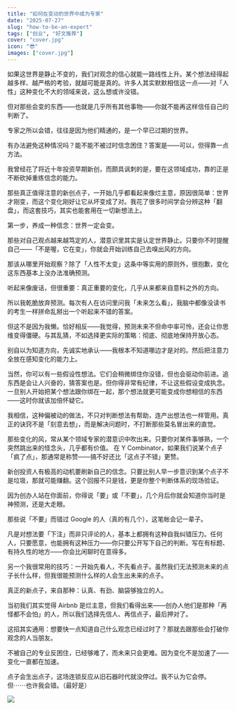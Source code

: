 ```yaml
---
title: "如何在变动的世界中成为专家"
date: "2025-07-27"
slug: "how-to-be-an-expert"
tags: ["创业", "好文推荐"]
cover: "cover.jpg"
icon: "😎"
images: ["cover.jpg"]
---
```

如果这世界是静止不变的，我们对观念的信心就能一路线性上升。某个想法经得起越多样、越严格的考验，就越可能是真的。许多人其实默默相信这一点——对「人性」这种变化不大的领域来说，这么想或许没错。



但对那些会变的东西——也就是几乎所有其他事物——你就不能再这样信任自己的判断了。



专家之所以会错，往往是因为他们精通的，是一个早已过期的世界。



有办法避免这种情况吗？能不能不被过时信念困住？答案是——可以，但得靠一点方法。



我曾经花了将近十年投资早期新创，而颇具讽刺的是，要在这领域成功，靠的正是不断砍掉重练信念的能力。



那些真正值得注意的新创点子，一开始几乎都看起来像烂主意，原因很简单：世界才刚变，而这个变化刚好让它从坏变成了对。我花了很多时间学会分辨这种「翻盘」，而这套技巧，其实也能套用在一切新想法上。



第一步，养成一种信念：世界一定会变。



那些对自己观点越来越笃定的人，潜意识里其实是认定世界静止。只要你不时提醒自己——「不是喔，它在变」，你就会开始训练自己去嗅出风的方向。



那该从哪里开始观察？除了「人性不太变」这条中等实用的原则外，很抱歉，变化这东西基本上没办法准确预测。



听起来像废话，但很重要：真正重要的变化，几乎从来都来自意料之外的方向。



所以我乾脆放弃预测。每次有人在访问里问我「未来怎么看」，我脑中都像没读书的考生一样拼命乱掰出一个听起来不错的答案。



但这不是因为我懒。恰好相反——我觉得，预测未来不但命中率可怜，还会让你思维变得僵硬。与其乱猜，不如选择更实际的策略：彻底、彻底地保持开放心态。



别自以为知道方向，先诚实地承认——我根本不知道哪边才是对的。然后把注意力全放在感知变化的能力上。



当然，你可以有一些假设性想法。它们会稍微绑住你没错，但也会驱动你前进。追东西是会让人兴奋的，猜答案也是。但你得非常有纪律，不让这些假设变成执念。
一旦别人开始把某个想法跟你绑在一起，那个想法就更可能变成你想相信的东西——这时你就该加倍怀疑它。



我相信，这种偏被动的做法，不只对判断想法有帮助，连产出想法也一样管用。真正的诀窍不是「刻意去想」，而是解决问题时，不打断那些莫名冒出来的直觉。



那些变化的风，常从某个领域专家的潜意识中吹出来。只要你对某件事够熟，一个突然跳出来的怪念头，几乎都有价值。
在 Y Combinator，如果我们说某个点子「疯了点」，那通常是称赞——搞不好还比「这点子不错」更赞。



新创投资人有极高的动机要刷新自己的信念。只要比别人早一步意识到某个点子不是垃圾，那就可能赚翻。这个回报不只是钱，更是你整个判断体系的现场验证。



因为创办人站在你面前，你得说「要」或「不要」，几个月后你就会知道你当时是神预测，还是大走眼。



那些说「不要」而错过 Google 的人（真的有几个），这笔帐会记一辈子。



凡是对想法要「下注」而非只评论的人，基本上都拥有这种自我纠错压力。任何人，只要愿意，也能拥有这种压力——你只要公开写下自己的判断。写在有标题、有持久性的地方——你会比闲聊时在意得多。



另一个我很常用的技巧：一开始先看人，不先看点子。虽然我们无法预测未来的点子长什么样，但我很能预测什么样的人会生出未来的点子。



真正的新点子，来自那种：认真、有劲、脑袋够独立的人。



当初我们其实觉得 Airbnb 是烂主意，但我们看得出来——创办人他们是那种「再怪都不会怕」的人，所以我们选择先信人、再信点子，最后押对了。



这招其实通用：想要快一点知道自己什么观念已经过时了？那就去跟那些会打破你观念的人当朋友。



不被自己的专业反困住，已经够难了，而未来只会更难。因为变化不是加速了——变化一直都在加速。



点子会生出点子，这场连锁反应从旧石器时代就没停过。我不认为它会停。
但⋯⋯也许我会错。（最好是）




![](https://prod-files-secure.s3.us-west-2.amazonaws.com/112d0858-5090-4d34-a606-b75eb8d65fd2/46476355-9cf3-4e99-9b7a-3531bc426380/1000202064.png?X-Amz-Algorithm=AWS4-HMAC-SHA256&X-Amz-Content-Sha256=UNSIGNED-PAYLOAD&X-Amz-Credential=ASIAZI2LB4663C266XVP%2F20250801%2Fus-west-2%2Fs3%2Faws4_request&X-Amz-Date=20250801T194515Z&X-Amz-Expires=3600&X-Amz-Security-Token=IQoJb3JpZ2luX2VjEMz%2F%2F%2F%2F%2F%2F%2F%2F%2F%2FwEaCXVzLXdlc3QtMiJIMEYCIQDudJbSIQPz79ZS%2B9A4Oponi3F8RyTEqTBBDA9r2TdfDQIhANYsJvnOC04OtDG0dMIaGZVYYsGoaXiDikjTSgI7CpPTKogECPX%2F%2F%2F%2F%2F%2F%2F%2F%2F%2FwEQABoMNjM3NDIzMTgzODA1IgylCB8ZC1cKJ4yqOJgq3AM0n%2FoLEyeOEXQSCkh0Xe%2BLx9ld7OWcLTcBwhSxnc9QKPcIjTd1zkSwJ40Q9x%2FFp1QRjzm3RNmHbhKe2%2BMzZU7jmaNf%2BxPi1AFYCVceMZqpXuuORhKgWMvJbZyxdZfKO63yjLRux98a9Bqt2PD6Xd4piM01QYRt7Qx7EktWJyyIaWWS9qxRntJRw2ULmTgjFCRG4SgAAXpktGsxypxGE9Pu%2FFsXAK1WWYxDZ2Y%2BotfUFaUgPkAJy0IHczGCNdQJtP%2BsDtpsq%2BXs504i4XhtfXIlHFgyokXN5UMRm5iawBk9zIUHa1eEOMG3EueT2mI%2BXsfH%2BvtqFULYqNDtcoXR4RqF12n0g%2BLaKtXvaD9DOiYnqg6e59%2FOMdhDzQkevVI1lfGFN4z93T4O2%2BojguYL2tam%2F0R8z82lbiIJJxoNK%2B3vopmvLtbdwUuhtikBY1uiVj6C8VMgCJQp9xEOLNGD9sbH2Al7HOJ74JpSkvmD9DkXg2pxUudwGQ0oM3JoAfIt7w%2Bp5qbVlZu%2FRARW2X4TRVkjPXgORKb4ZO8ZQL0ma4n7Ugb8U5AKmnwPV0lHWuLxN27axConFTKspeglUzWldIttBRd9EIMzJQO4G14ELqrWualfmWNGFkqBWLnIoDCmrLTEBjqkAbvYb%2BjOJQBwpwLzclOO7k2YZ5UCfqQ36%2BD2axsogoRNbJ5QrR0YXWLo%2FyM9v5kaXUtXOnnN1UVl1wGMJ2IkG2uiFOfbt6nknWOcgWXkTb27ajnjBFyG8FSG53sPmnp3wxyEK5YRky8lRjFYLgPIi%2FoM5rVeI0A09%2FwfapMc8IV6GXfMSIHNf2aGgAZgXKBbx%2Bul6RiiY3cw9ljhYjp%2FnY5pfndt&X-Amz-Signature=2f380cfde3267fa9ff60a7f959fbf7ab2b7cdeaeaecb2ffdb5814af165536ad1&X-Amz-SignedHeaders=host&x-amz-checksum-mode=ENABLED&x-id=GetObject)

